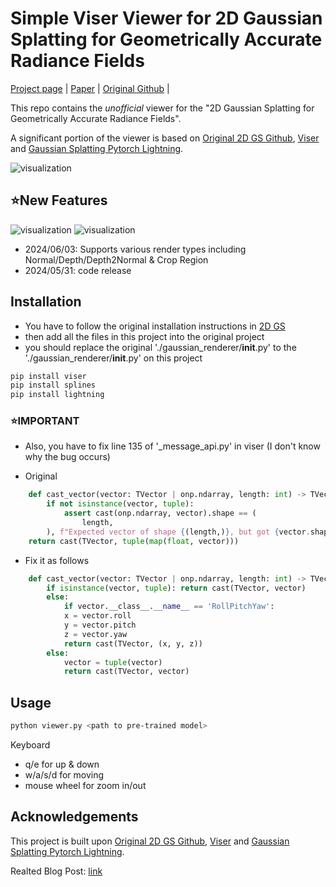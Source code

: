 # Simple Viser Viewer for 2D Gaussian Splatting for Geometrically Accurate Radiance Fields

[Project page](https://surfsplatting.github.io/) | [Paper](https://arxiv.org/pdf/2403.17888) | [Original Github](https://github.com/hbb1/2d-gaussian-splatting) |<br>

This repo contains the *unofficial* viewer for the "2D Gaussian Splatting for Geometrically Accurate Radiance Fields". 

A significant portion of the viewer is based on [Original 2D GS Github](https://github.com/hbb1/2d-gaussian-splatting), [Viser](https://github.com/nerfstudio-project/viser) and [Gaussian Splatting Pytorch Lightning](https://github.com/yzslab/gaussian-splatting-lightning).

![visualization](assets/viser_capture.gif)


## ⭐New Features  
![visualization](assets/viser_various_renders.gif)
![visualization](assets/viser_crop_box.gif)
- 2024/06/03: Supports various render types including Normal/Depth/Depth2Normal & Crop Region 
- 2024/05/31: code release


## Installation

- You have to follow the original installation instructions in [2D GS](https://github.com/hbb1/2d-gaussian-splatting) 
- then add all the files in this project into the original project
- you should replace the original './gaussian_renderer/__init__.py' to the './gaussian_renderer/__init__.py' on this project

```bash
pip install viser
pip install splines  
pip install lightning
```
### ⭐IMPORTANT 

- Also, you have to fix line 135 of '_message_api.py' in viser (I don't know why the bug occurs)

- Original
```python
    def cast_vector(vector: TVector | onp.ndarray, length: int) -> TVector:
        if not isinstance(vector, tuple):
            assert cast(onp.ndarray, vector).shape == (
                length,
        ), f"Expected vector of shape {(length,)}, but got {vector.shape} instead"
    return cast(TVector, tuple(map(float, vector)))
```

- Fix it as follows 
```python 
    def cast_vector(vector: TVector | onp.ndarray, length: int) -> TVector:
        if isinstance(vector, tuple): return cast(TVector, vector)
        else:
            if vector.__class__.__name__ == 'RollPitchYaw':
            x = vector.roll 
            y = vector.pitch 
            z = vector.yaw
            return cast(TVector, (x, y, z))
        else:
            vector = tuple(vector)
            return cast(TVector, vector)

```





## Usage
```bash
python viewer.py <path to pre-trained model>
```
Keyboard 
- q/e for up & down
- w/a/s/d for moving
- mouse wheel for zoom in/out


## Acknowledgements
This project is built upon [Original 2D GS Github](https://github.com/hbb1/2d-gaussian-splatting), [Viser](https://github.com/nerfstudio-project/viser) and [Gaussian Splatting Pytorch Lightning](https://github.com/yzslab/gaussian-splatting-lightning).

Realted Blog Post: [link](https://velog.io/@gjghks950/Review-2D-Gaussian-Splatting-for-Geometrically-Accurate-Radiance-Fields-Viewer-%EA%B5%AC%ED%98%84-%EC%86%8C%EA%B0%9C)
